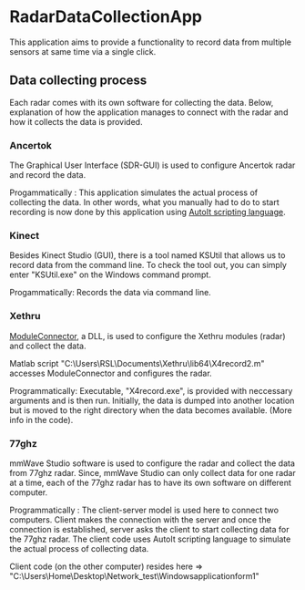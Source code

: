 # RadarDataCollectionApp

This application aims to provide a functionality to record data from multiple sensors at same time via a single click.


## Data collecting process
Each radar comes with its own software for collecting the data. Below, explanation of how the application manages to connect with the radar and how it collects the data is provided. 


### Ancertok

The Graphical User Interface (SDR-GUI) is used to configure Ancertok radar and record the data. 

Progammatically : This application simulates the actual process of collecting the data. In other words, what you manually had
to do to start recording is now done by this application using [AutoIt scripting language](https://www.autoitscript.com/site/). 

### Kinect

Besides Kinect Studio (GUI), there is a tool named KSUtil that allows us to record data from the command line. To check the tool out, you can simply enter "KSUtil.exe" on the Windows command prompt. 

Progammatically: Records the data via command line. 

### Xethru

[ModuleConnector]( https://www.xethru.com/community/resources/module-connector-windows.78/), a DLL, is used to configure the Xethru modules (radar) and collect the data. 

Matlab script "C:\Users\RSL\Documents\Xethru\lib64\X4record2.m" accesses ModuleConnector and configures the radar. 


Programmatically: Executable, "X4record.exe", is provided with neccessary arguments and is then run. Initially, the data is dumped into another location but is moved to the right directory when the data becomes available. (More info in the code). 

### 77ghz

mmWave Studio software is used to configure the radar and collect the data from 77ghz radar. Since, mmWave Studio can only collect data for one radar at a time, each of the 77ghz radar has to have its own software on different computer.

Programmatically : The client-server model is used here to connect two computers. Client makes the connection with the server and once the connection is established, server asks the client to start collecting data for the 77ghz radar. The client code uses AutoIt scripting language to simulate the actual process of collecting data. 

Client code (on the other computer) resides here => "C:\Users\Home\Desktop\Network_test\Windowsapplicationform1" 



